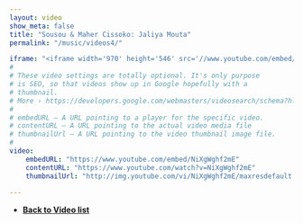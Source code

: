 ```yaml
---
layout: video
show_meta: false
title: "Sousou & Maher Cissoko: Jaliya Mouta"
permalink: "/music/videos4/"

iframe: "<iframe width='970' height='546' src='//www.youtube.com/embed/NiXgWghf2mE' frameborder='0' allowfullscreen></iframe>"
#
# These video settings are totally optional. It's only purpose
# is SEO, so that videos show up in Google hopefully with a 
# thumbnail.
# More › https://developers.google.com/webmasters/videosearch/schema?hl=en&rd=1
#
# embedURL – A URL pointing to a player for the specific video.
# contentURL – A URL pointing to the actual video media file
# thumbnailUrl – A URL pointing to the video thumbnail image file.
#
video:
    embedURL: "https://www.youtube.com/embed/NiXgWghf2mE"
    contentURL: "https://www.youtube.com/watch?v=NiXgWghf2mE"
    thumbnailUrl: "http://img.youtube.com/vi/NiXgWghf2mE/maxresdefault.jpg"
  
---
```

- **<a href="{{ site.url }}{{ site.baseurl }}/music/videos/"> Back to Video list</a>**
